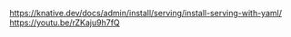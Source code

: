 https://knative.dev/docs/admin/install/serving/install-serving-with-yaml/
https://youtu.be/rZKaju9h7fQ
